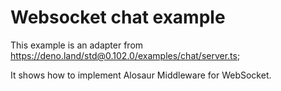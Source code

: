 # Websocket chat example

This example is an adapter from
https://deno.land/std@0.102.0/examples/chat/server.ts;

It shows how to implement Alosaur Middleware for WebSocket.
